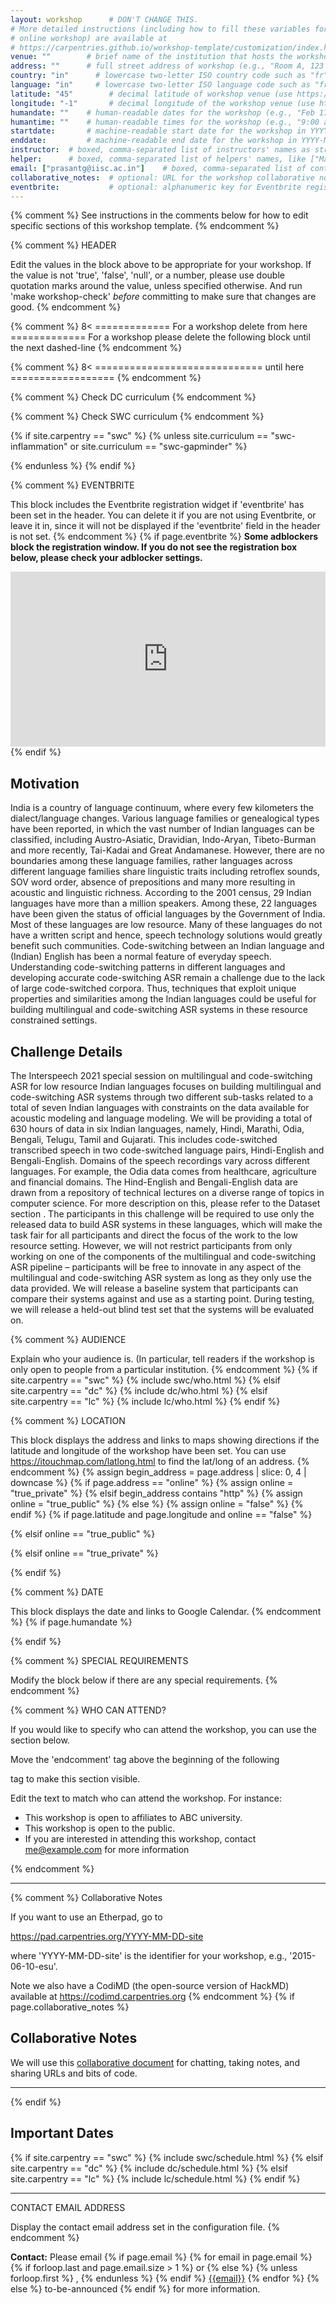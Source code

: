```yaml
---
layout: workshop      # DON'T CHANGE THIS.
# More detailed instructions (including how to fill these variables for an
# online workshop) are available at
# https://carpentries.github.io/workshop-template/customization/index.html
venue: ""        # brief name of the institution that hosts the workshop without address (e.g., "Euphoric State University")
address: ""      # full street address of workshop (e.g., "Room A, 123 Forth Street, Blimingen, Euphoria"), videoconferencing URL, or 'online'
country: "in"      # lowercase two-letter ISO country code such as "fr" (see https://en.wikipedia.org/wiki/ISO_3166-1#Current_codes) for the institution that hosts the workshop
language: "in"     # lowercase two-letter ISO language code such as "fr" (see https://en.wikipedia.org/wiki/List_of_ISO_639-1_codes) for the
latitude: "45"        # decimal latitude of workshop venue (use https://www.latlong.net/)
longitude: "-1"       # decimal longitude of the workshop venue (use https://www.latlong.net)
humandate: ""    # human-readable dates for the workshop (e.g., "Feb 17-18, 2020")
humantime: ""    # human-readable times for the workshop (e.g., "9:00 am - 4:30 pm")
startdate:       # machine-readable start date for the workshop in YYYY-MM-DD format like 2015-01-01
enddate:         # machine-readable end date for the workshop in YYYY-MM-DD format like 2015-01-02
instructor:  # boxed, comma-separated list of instructors' names as strings, like ["Kay McNulty", "Betty Jennings", "Betty Snyder"]
helper:      # boxed, comma-separated list of helpers' names, like ["Marlyn Wescoff", "Fran Bilas", "Ruth Lichterman"]
email: ["prasantg@iisc.ac.in"]    # boxed, comma-separated list of contact email addresses for the host, lead instructor, or whoever else is handling questions, like ["marlyn.wescoff@example.org", "fran.bilas@example.org", "ruth.lichterman@example.org"]
collaborative_notes:  # optional: URL for the workshop collaborative notes, e.g. an Etherpad or Google Docs document (e.g., https://pad.carpentries.org/2015-01-01-euphoria)
eventbrite:           # optional: alphanumeric key for Eventbrite registration, e.g., "1234567890AB" (if Eventbrite is being used)
---
```


{% comment %} See instructions in the comments below for how to edit specific sections of this workshop template. {% endcomment %}

{% comment %}
HEADER

Edit the values in the block above to be appropriate for your workshop.
If the value is not 'true', 'false', 'null', or a number, please use
double quotation marks around the value, unless specified otherwise.
And run 'make workshop-check' *before* committing to make sure that changes are good.
{% endcomment %}


{% comment %}
8< ============= For a workshop delete from here =============
For a workshop please delete the following block until the next dashed-line
{% endcomment %}




{% comment %}
8< ============================= until here ==================
{% endcomment %}


{% comment %}
Check DC curriculum
{% endcomment %}



{% comment %}
Check SWC curriculum
{% endcomment %}

{% if site.carpentry == "swc" %}
{% unless site.curriculum == "swc-inflammation" or site.curriculum == "swc-gapminder" %}

{% endunless %}
{% endif %}

{% comment %}
EVENTBRITE

This block includes the Eventbrite registration widget if
'eventbrite' has been set in the header.  You can delete it if you
are not using Eventbrite, or leave it in, since it will not be
displayed if the 'eventbrite' field in the header is not set.
{% endcomment %}
{% if page.eventbrite %}
<strong>Some adblockers block the registration window. If you do not see the
  registration box below, please check your adblocker settings.</strong>
<iframe
  src="https://www.eventbrite.com/tickets-external?eid={{page.eventbrite}}&ref=etckt"
  frameborder="0"
  width="100%"
  height="280px"
  scrolling="auto">
</iframe>
{% endif %}


<h2 id="general"> Motivation </h2>

<p>
India is a country of language continuum, where every few kilometers the dialect/language changes. Various language families or genealogical types have been reported, in which the vast number of Indian languages can be classified, including Austro-Asiatic, Dravidian, Indo-Aryan, Tibeto-Burman and more recently, Tai-Kadai and Great Andamanese. However, there are no boundaries among these language families, rather languages across different language families share linguistic traits including retroflex sounds, SOV word order, absence of prepositions and many more resulting in acoustic and linguistic richness. According to the 2001 census, 29 Indian languages have more than a million speakers. Among these, 22 languages have been given the status of official languages by the Government of India. Most of these languages are low resource. Many of these languages do not have a written script and hence, speech technology solutions would greatly benefit such communities. Code-switching between an Indian language and (Indian) English has been a normal feature of everyday speech. Understanding code-switching patterns in different languages and developing accurate code-switching ASR remain a challenge due to the lack of large code-switched corpora. Thus, techniques that exploit unique properties and similarities among the Indian languages could be useful for building multilingual and code-switching ASR systems in these resource constrained settings.


<h2 id="general">Challenge Details </h2>

<p>
The Interspeech 2021 special session on multilingual and code-switching ASR for low resource Indian languages focuses on building multilingual and code-switching ASR systems through two different sub-tasks related to a total of seven Indian languages with constraints on the data available for acoustic modeling and language modeling. We will be providing a total of 630 hours of data in six Indian languages, namely, Hindi, Marathi, Odia, Bengali, Telugu, Tamil and Gujarati. This includes code-switched transcribed speech in two code-switched language pairs, Hindi-English and Bengali-English. Domains of the speech recordings vary across different languages. For example, the Odia data comes from healthcare, agriculture and financial domains. The Hind-English and Bengali-English data are drawn from a repository of technical lectures on a diverse range of topics in computer science. For more description on this, please refer to the Dataset section <LINK>. The participants in this challenge will be required to use only the released data to build ASR systems in these languages, which will make the task fair for all participants and direct the focus of the work to the low resource setting. However, we will not restrict participants from only working on one of the components of the multilingual and code-switching ASR pipeline – participants will be free to innovate in any aspect of the multilingual and code-switching ASR system as long as they only use the data provided.  We will release a baseline system that participants can compare their systems against and use as a starting point.  During testing, we will release a held-out blind test set that the systems will be evaluated on.
  </p>

{% comment %}
AUDIENCE

Explain who your audience is.  (In particular, tell readers if the
workshop is only open to people from a particular institution.
{% endcomment %}
{% if site.carpentry == "swc" %}
{% include swc/who.html %}
{% elsif site.carpentry == "dc" %}
{% include dc/who.html %}
{% elsif site.carpentry == "lc" %}
{% include lc/who.html %}
{% endif %}

{% comment %}
LOCATION

This block displays the address and links to maps showing directions
if the latitude and longitude of the workshop have been set.  You
can use https://itouchmap.com/latlong.html to find the lat/long of an
address.
{% endcomment %}
{% assign begin_address = page.address | slice: 0, 4 | downcase  %}
{% if page.address == "online" %}
{% assign online = "true_private" %}
{% elsif begin_address contains "http" %}
{% assign online = "true_public" %}
{% else %}
{% assign online = "false" %}
{% endif %}
{% if page.latitude and page.longitude and online == "false" %}
<p id="where">
  
</p>
{% elsif online == "true_public" %}
<p id="where">
  
</p>
{% elsif online == "true_private" %}
<p id="where">
 
</p>
{% endif %}

{% comment %}
DATE

This block displays the date and links to Google Calendar.
{% endcomment %}
{% if page.humandate %}
<p id="when">

</p>
{% endif %}

{% comment %}
SPECIAL REQUIREMENTS

Modify the block below if there are any special requirements.
{% endcomment %}



{% comment %}
WHO CAN ATTEND?

If you would like to specify who can attend the workshop,
you can use the section below.

Move the 'endcomment' tag above the beginning of the following
<p> tag to make this section visible.

Edit the text to match who can attend the workshop. For instance:
- This workshop is open to affiliates to ABC university.
- This workshop is open to the public.
- If you are interested in attending this workshop, contact me@example.com
  for more information


{% endcomment %}

<hr/>




{% comment %}
Collaborative Notes

If you want to use an Etherpad, go to

https://pad.carpentries.org/YYYY-MM-DD-site

where 'YYYY-MM-DD-site' is the identifier for your workshop,
e.g., '2015-06-10-esu'.

Note we also have a CodiMD (the open-source version of HackMD)
available at https://codimd.carpentries.org
{% endcomment %}
{% if page.collaborative_notes %}
<h2 id="collaborative_notes">Collaborative Notes</h2>

<p>
We will use this <a href="{{ page.collaborative_notes }}">collaborative document</a> for chatting, taking notes, and sharing URLs and bits of code.
</p>
<hr/>
{% endif %}


<h2 id="schedule"> Important Dates </h2>

{% if site.carpentry == "swc" %}
{% include swc/schedule.html %}
{% elsif site.carpentry == "dc" %}
{% include dc/schedule.html %}
{% elsif site.carpentry == "lc" %}
{% include lc/schedule.html %}
{% endif %}

<hr/>


CONTACT EMAIL ADDRESS

Display the contact email address set in the configuration file.
{% endcomment %}
<p id="contact">
  <strong>Contact:</strong>
  Please email
  {% if page.email %}
  {% for email in page.email %}
  {% if forloop.last and page.email.size > 1 %}
  or
  {% else %}
  {% unless forloop.first %}
  ,
  {% endunless %}
  {% endif %}
  <a href='mailto:{{email}}'>{{email}}</a>
  {% endfor %}
  {% else %}
  to-be-announced
  {% endif %}
  for more information.
</p>

